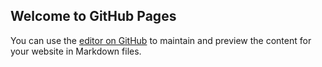 ## Welcome to GitHub Pages

You can use the [editor on GitHub](https://github.com/dombot-pl/www/edit/master/README.md) to maintain and preview the content for your website in Markdown files.
